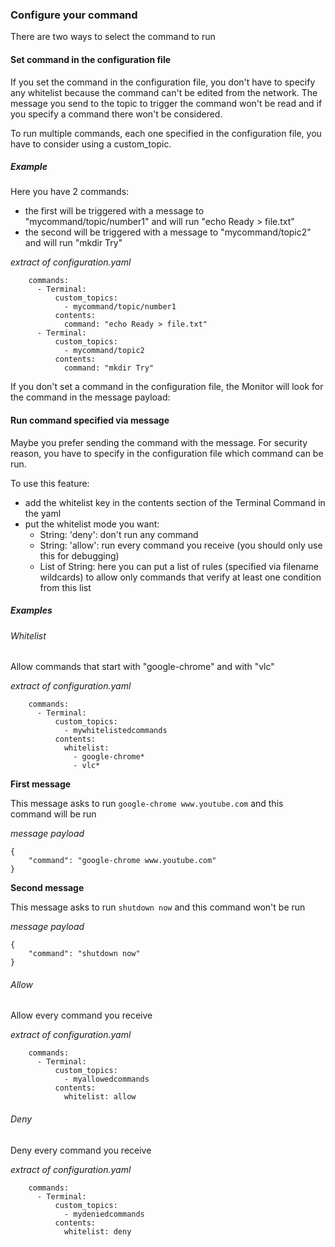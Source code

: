 ### Configure your command

There are two ways to select the command to run

#### Set command in the configuration file

If you set the command in the configuration file, you don't have to specify any whitelist because the command can't be edited from the network.
The message you send to the topic to trigger the command won't be read and if you specify a command there won't be considered.

To run multiple commands, each one specified in the configuration file, you have to consider using a custom_topic.

##### Example

Here you have 2 commands:
- the first will be triggered with a message to "mycommand/topic/number1" and will run "echo Ready > file.txt"
- the second will be triggered with a message to "mycommand/topic2" and will run "mkdir Try"

*extract of configuration.yaml*
```
    commands:
      - Terminal:
          custom_topics:
            - mycommand/topic/number1
          contents:
            command: "echo Ready > file.txt"
      - Terminal:
          custom_topics:
            - mycommand/topic2
          contents:
            command: "mkdir Try"

```

If you don't set a command in the configuration file, the Monitor will look for the command in the message payload:

#### Run command specified via message

Maybe you prefer sending the command with the message. For security reason, you have to specify in the configuration file which command can be run.

To use this feature:
- add the whitelist key in the contents section of the Terminal Command in the yaml
- put the whitelist mode you want:
  - String: 'deny': don't run any command
  - String: 'allow': run every command you receive (you should only use this for debugging)
  - List of String: here you can put a list of rules (specified via filename wildcards) to allow only commands that verify at least one condition from this list

##### Examples

###### Whitelist 

Allow commands that start with "google-chrome" and with "vlc"

*extract of configuration.yaml*
```
    commands:
      - Terminal:
          custom_topics:
            - mywhitelistedcommands
          contents:
            whitelist: 
              - google-chrome*
              - vlc*

```

**First message**

This message asks to run `google-chrome www.youtube.com` and this command will be run


*message payload*
```
{
    "command": "google-chrome www.youtube.com"
}
```


**Second message**

This message asks to run `shutdown now` and this command won't be run


*message payload*
```
{
    "command": "shutdown now"
}
```


###### Allow 
Allow every command you receive

*extract of configuration.yaml*
```
    commands:
      - Terminal:
          custom_topics:
            - myallowedcommands
          contents:
            whitelist: allow

```

###### Deny 
Deny every command you receive

*extract of configuration.yaml*
```
    commands:
      - Terminal:
          custom_topics:
            - mydeniedcommands
          contents:
            whitelist: deny

```



